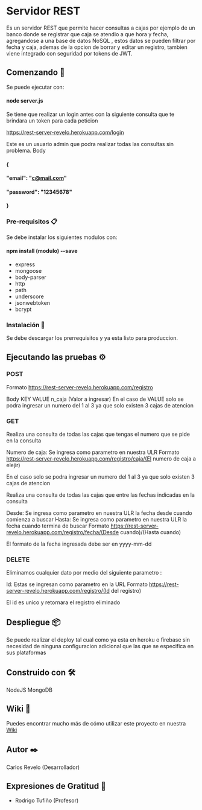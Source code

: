 # Servidor REST

Es un servidor REST que permite hacer consultas a cajas por ejemplo de un banco donde se registrar que caja se atendio a que hora y fecha, agregandose a una base de datos NoSQL
, estos datos se pueden filtrar por fecha y caja, ademas de la opcion de borrar y editar un registro, tambien viene integrado con seguridad por tokens de JWT.

## Comenzando 🚀

Se puede ejecutar con:
#### node server.js

Se tiene que realizar un login antes con la siguiente consulta que te brindara un token para cada peticion

https://rest-server-revelo.herokuapp.com/login

Este es un usuario admin que podra realizar todas las consultas sin problema.
Body
#### {
#### "email": 	 "c@mail.com"
#### "password": "12345678"
#### }


### Pre-requisitos 📋

Se debe instalar los siguientes modulos con:
#### npm install (modulo) --save
- express
- mongoose
- body-parser
- http
- path
- underscore
- jsonwebtoken
- bcrypt

### Instalación 🔧

Se debe descargar los prerrequisitos y ya esta listo para produccion.


## Ejecutando las pruebas ⚙️
### POST
Formato
https://rest-server-revelo.herokuapp.com/registro

Body
KEY	    VALUE
n_caja	(Valor a ingresar)
En el caso de VALUE solo se podra ingresar un numero del 1 al 3 ya que solo existen 3 cajas de atencion

### GET
Realiza una consulta de todas las cajas que tengas el numero que se pide en la consulta

Numero de caja: Se ingresa como parametro en nuestra ULR
Formato
https://rest-server-revelo.herokuapp.com/registro/caja/(El numero de caja a elejir)

En el caso solo se podra ingresar un numero del 1 al 3 ya que solo existen 3 cajas de atencion

Realiza una consulta de todas las cajas que entre las fechas indicadas en la consulta

Desde: Se ingresa como parametro en nuestra ULR la fecha desde cuando comienza a buscar
Hasta: Se ingresa como parametro en nuestra ULR la fecha cuando termina de buscar
Formato
https://rest-server-revelo.herokuapp.com/registro/fecha/(Desde cuando)/(Hasta cuando)

El formato de la fecha ingresada debe ser en yyyy-mm-dd

### DELETE

Eliminamos cualquier dato por medio del siguiente parametro :

Id: Estas se ingresan como parametro en la URL
Formato
https://rest-server-revelo.herokuapp.com/registro/(Id del registro)

El id es unico y retornara el registro eliminado

## Despliegue 📦

Se puede realizar el deploy tal cual como ya esta en heroku o firebase sin necesidad de ninguna configuracion adicional que las que se especifica en sus plataformas

## Construido con 🛠️

NodeJS
MongoDB

## Wiki 📖

Puedes encontrar mucho más de cómo utilizar este proyecto en nuestra [Wiki](https://rest-server-revelo.herokuapp.com/)

## Autor ✒️

Carlos Revelo (Desarrollador)

## Expresiones de Gratitud 🎁

* Rodrigo Tufiño (Profesor)
